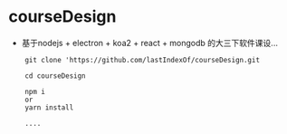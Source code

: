 # courseDesign

- 基于nodejs + electron + koa2 + react + mongodb 的大三下软件课设...

```
	git clone 'https://github.com/lastIndexOf/courseDesign.git
	
	cd courseDesign
	
	npm i 
	or
	yarn install
	
	....
```